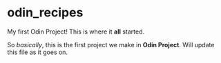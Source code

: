 # odin_recipes
My first Odin Project! This is where it **all** started.

So *basically*, this is the first project we make in **Odin Project**. Will update this file as it goes on. 
